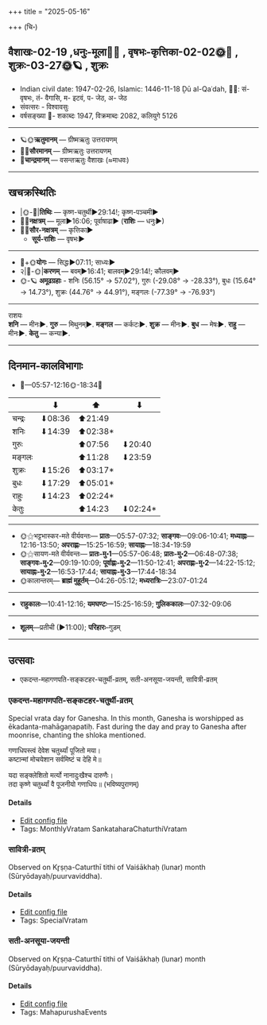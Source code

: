 +++
title = "2025-05-16"

+++
(चि॰)
## वैशाखः-02-19  ,धनुः-मूला🌛🌌  ,  वृषभः-कृत्तिका-02-02🌞🌌  ,  शुक्रः-03-27🌞🪐  , शुक्रः
- Indian civil date: 1947-02-26, Islamic: 1446-11-18 Ḏū al-Qaʿdah, 🌌🌞: सं- वृषभः, तं- वैगासि, म- इटवं, प- जेठ, अ- जेठ
- संवत्सरः - विश्वावसुः
- वर्षसङ्ख्या 🌛- शकाब्दः 1947, विक्रमाब्दः 2082, कलियुगे 5126
___________________
- 🪐🌞**ऋतुमानम्** — ग्रीष्मऋतुः उत्तरायणम्
- 🌌🌞**सौरमानम्** — ग्रीष्मऋतुः उत्तरायणम्
- 🌛**चान्द्रमानम्** — वसन्तऋतुः वैशाखः (≈माधवः)
___________________


## खचक्रस्थितिः
- |🌞-🌛|**तिथिः** — कृष्ण-चतुर्थी►29:14!; कृष्ण-पञ्चमी►  
- 🌌🌛**नक्षत्रम्** — मूला►16:06; पूर्वाषाढा► (**राशिः** — धनुः►)  
- 🌌🌞**सौर-नक्षत्रम्** — कृत्तिका►  
  - **सूर्य-राशिः** — वृषभः► 
___________________
- 🌛+🌞**योगः** — सिद्धः►07:11; साध्यः►  
- २|🌛-🌞|**करणम्** — बवम्►16:41; बालवम्►29:14!; कौलवम्►  
- 🌞-🪐 **अमूढग्रहाः** - शनिः (56.15° → 57.02°), गुरुः (-29.08° → -28.33°), बुधः (15.64° → 14.73°), शुक्रः (44.76° → 44.91°), मङ्गलः (-77.39° → -76.93°)
___________________
राशयः  
**शनि** — मीनः►. **गुरु** — मिथुनम्►. **मङ्गल** — कर्कटः►. **शुक्र** — मीनः►. **बुध** — मेषः►. **राहु** — मीनः►. **केतु** — कन्या►. 
___________________


## दिनमान-कालविभागाः
- 🌅—05:57-12:16🌞-18:34🌇  

|      |⬇     |⬆     |⬇     |
|------|-----|-----|------|
|चन्द्रः|⬇08:36 |⬆21:49 |     |
|शनिः   |⬇14:39 |⬆02:38*|     |
|गुरुः  |     |⬆07:56 |⬇20:40 |
|मङ्गलः |     |⬆11:28 |⬇23:59 |
|शुक्रः |⬇15:26 |⬆03:17*|     |
|बुधः   |⬇17:29 |⬆05:01*|     |
|राहुः  |⬇14:23 |⬆02:24*|     |
|केतुः  |     |⬆14:23 |⬇02:24*|
___________________
- 🌞⚝भट्टभास्कर-मते वीर्यवन्तः— **प्रातः**—05:57-07:32; **साङ्गवः**—09:06-10:41; **मध्याह्नः**—12:16-13:50; **अपराह्णः**—15:25-16:59; **सायाह्नः**—18:34-19:59  
- 🌞⚝सायण-मते वीर्यवन्तः— **प्रातः-मु॰1**—05:57-06:48; **प्रातः-मु॰2**—06:48-07:38; **साङ्गवः-मु॰2**—09:19-10:09; **पूर्वाह्णः-मु॰2**—11:50-12:41; **अपराह्णः-मु॰2**—14:22-15:12; **सायाह्नः-मु॰2**—16:53-17:44; **सायाह्नः-मु॰3**—17:44-18:34  
- 🌞कालान्तरम्— **ब्राह्मं मुहूर्तम्**—04:26-05:12; **मध्यरात्रिः**—23:07-01:24  
___________________
- **राहुकालः**—10:41-12:16; **यमघण्टः**—15:25-16:59; **गुलिककालः**—07:32-09:06  
___________________
- **शूलम्**—प्रतीची (►11:00); **परिहारः**–गुडम्  
___________________

## उत्सवाः
- एकदन्त-महागणपति-सङ्कटहर-चतुर्थी-व्रतम्, सती-अनसूया-जयन्ती, सावित्री-व्रतम्
### एकदन्त-महागणपति-सङ्कटहर-चतुर्थी-व्रतम्



Special vrata day for Ganesha. In this month, Ganesha is worshipped as ēkadanta-mahāgaṇapatiḥ. Fast during the day and pray to Ganesha after moonrise, chanting the shloka mentioned.

गणाधिपस्त्वं देवेश चतुर्थ्यां पूजितो मया।  
कष्टान्मां मोचयेशान सर्वमिष्टं च देहि मे॥  
  
यदा सङ्क्लेशितो मर्त्यो नानादुःखैश्च दारुणैः।  
तदा कृष्णे चतुर्थ्यां वै पूजनीयो गणाधिपः॥ (भविष्यपुराणम्)



#### Details
- [Edit config file](https://github.com/jyotisham/adyatithi/blob/master/devatA/gaNapati/description_only/Ekadanta-mahAgaNapati_saGkaTahara-caturthI-vratam.toml)
- Tags: MonthlyVratam SankataharaChaturthiVratam


### सावित्री-व्रतम्

Observed on Kr̥ṣṇa-Caturthī tithi of Vaiśākhaḥ (lunar) month (Sūryōdayaḥ/puurvaviddha). 



#### Details
- [Edit config file](https://github.com/jyotisham/adyatithi/blob/master/devatA/shakti/lunar_month/tithi/02/19/sAvitrI-vratam.toml)
- Tags: SpecialVratam


### सती-अनसूया-जयन्ती

Observed on Kr̥ṣṇa-Caturthī tithi of Vaiśākhaḥ (lunar) month (Sūryōdayaḥ/puurvaviddha). 



#### Details
- [Edit config file](https://github.com/jyotisham/adyatithi/blob/master/mahApuruSha/general-indic-non-tropical/lunar_month/tithi/02/19/satI~anasUyA~jayantI.toml)
- Tags: MahapurushaEvents


